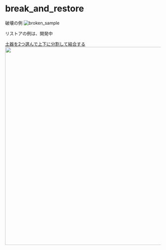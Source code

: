 # break_and_restore

破壊の例
![broken_sample](https://github.com/user-attachments/assets/4476b43b-83d1-491f-ab3f-98be63fa897e)

リストアの例は、開発中

<a href="https://www.pecode.com/suika/joumon.html">
  土器を2つ選んで上下に分割して結合する
  <img width="640px" src="https://github.com/user-attachments/assets/03d8c514-f07b-42ed-b05d-d742ea94b96d">
</a>

